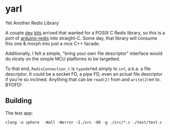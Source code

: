 # yarl
Yet Another Redis Library

A couple [dev](https://www.nordicsemi.com/?sc_itemid=%7BF2C2DBF4-4D5C-4EAD-9F3D-CFD0276B300B%7D)
[kits](http://cloudconnectkits.org/product/azure-sphere-starter-kit) arrived 
that wanted for a POSIX C Redis library, so this
is a port of [arduino-redis](http://arduino-redis.com) into straight-C. 
Some day, that library will consume this one & morph into just a nice C++ facade.

Additionally, I felt a simple, "bring your own file descriptor" interface 
would do nicely on the simple MCU platforms to be targetted.

To that end, `RedisConnection_t` is `typedef`ed simply to `int`, a.k.a. a
file descriptor. It could be a socket FD, a pipe FD, even an actual file descriptor
if you're so inclined. Anything that can be `read(2)` from and `write(2)`en to. BYOFD!

## Building

The test app:
```
clang -o sphere  -Wall -Werror -I./src -O0 -g ./src/*.c ./test/test.c
```